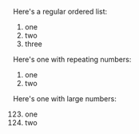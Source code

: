 Here's a regular ordered list:

1. one
2. two
3. three

Here's one with repeating numbers:

1. one
1. two

Here's one with large numbers:

123. one
123. two


